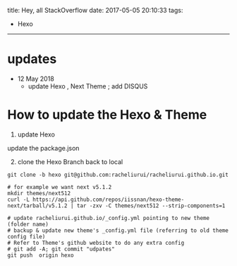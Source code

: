 title: Hey, all StackOverflow
date: 2017-05-05 20:10:33
tags:
- Hexo  
---


# updates

* 12 May 2018
  * update Hexo , Next Theme ; add DISQUS  


# How to update the Hexo & Theme

1) update Hexo

update the package.json

2) clone the Hexo Branch back to local

```
git clone -b hexo git@github.com:racheliurui/racheliurui.github.io.git

# for example we want next v5.1.2
mkdir themes/next512
curl -L https://api.github.com/repos/iissnan/hexo-theme-next/tarball/v5.1.2 | tar -zxv -C themes/next512 --strip-components=1

# update racheliurui.github.io/_config.yml pointing to new theme (folder name)
# backup & update new theme's _config.yml file (referring to old theme config file)
# Refer to Theme's github website to do any extra config
# git add -A; git commit "udpates"
git push  origin hexo
```
